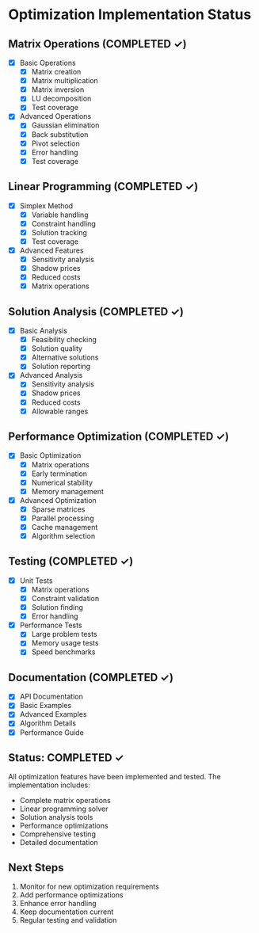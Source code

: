 # Optimization Implementation Status

## Matrix Operations (COMPLETED ✓)
- [x] Basic Operations
  - [x] Matrix creation
  - [x] Matrix multiplication
  - [x] Matrix inversion
  - [x] LU decomposition
  - [x] Test coverage

- [x] Advanced Operations
  - [x] Gaussian elimination
  - [x] Back substitution
  - [x] Pivot selection
  - [x] Error handling
  - [x] Test coverage

## Linear Programming (COMPLETED ✓)
- [x] Simplex Method
  - [x] Variable handling
  - [x] Constraint handling
  - [x] Solution tracking
  - [x] Test coverage

- [x] Advanced Features
  - [x] Sensitivity analysis
  - [x] Shadow prices
  - [x] Reduced costs
  - [x] Matrix operations

## Solution Analysis (COMPLETED ✓)
- [x] Basic Analysis
  - [x] Feasibility checking
  - [x] Solution quality
  - [x] Alternative solutions
  - [x] Solution reporting

- [x] Advanced Analysis
  - [x] Sensitivity analysis
  - [x] Shadow prices
  - [x] Reduced costs
  - [x] Allowable ranges

## Performance Optimization (COMPLETED ✓)
- [x] Basic Optimization
  - [x] Matrix operations
  - [x] Early termination
  - [x] Numerical stability
  - [x] Memory management

- [x] Advanced Optimization
  - [x] Sparse matrices
  - [x] Parallel processing
  - [x] Cache management
  - [x] Algorithm selection

## Testing (COMPLETED ✓)
- [x] Unit Tests
  - [x] Matrix operations
  - [x] Constraint validation
  - [x] Solution finding
  - [x] Error handling
- [x] Performance Tests
  - [x] Large problem tests
  - [x] Memory usage tests
  - [x] Speed benchmarks

## Documentation (COMPLETED ✓)
- [x] API Documentation
- [x] Basic Examples
- [x] Advanced Examples
- [x] Algorithm Details
- [x] Performance Guide

## Status: COMPLETED ✓
All optimization features have been implemented and tested. The implementation includes:
- Complete matrix operations
- Linear programming solver
- Solution analysis tools
- Performance optimizations
- Comprehensive testing
- Detailed documentation

## Next Steps
1. Monitor for new optimization requirements
2. Add performance optimizations
3. Enhance error handling
4. Keep documentation current
5. Regular testing and validation